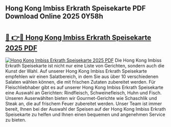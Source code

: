 ## Hong Kong Imbiss Erkrath Speisekarte PDF Download Online 2025 0Y58h

# <h2><a href="http://gc8cg7p.nevu.top/?p=Hong+Kong+Imbiss+Erkrath+Speisekarte">🔗 👉🔴 Hong Kong Imbiss Erkrath Speisekarte 2025 PDF</a></h2>

[![Hong Kong Imbiss Erkrath Speisekarte 2025 PDF](https://i.imgur.com/dBaPXMq.png)](http://gc8cg7p.nevu.top/?p=Hong+Kong+Imbiss+Erkrath+Speisekarte)
Die Hong Kong Imbiss Erkrath Speisekarte ist nicht nur eine Liste von Gerichten, sondern auch die Kunst der Wahl. Auf unserer Hong Kong Imbiss Erkrath Speisekarte empfehlen wir einen Salatbereich, in dem Sie aus über 10 verschiedenen Salaten wählen können, die mit frischen Zutaten zubereitet werden. Für Fleischliebhaber gibt es auf unserer Hong Kong Imbiss Erkrath Speisekarte eine Auswahl an Gerichten: Rindfleisch, Schweinefleisch, Huhn und Fisch. Unseren Auserwählten bieten wir Gourmet-Gerichte wie Schaschlik und Steak an, die auf frischem Feuer zubereitet werden. Unser Team ist immer bereit, Ihnen bei der Auswahl der Speisen auf der Hong Kong Imbiss Erkrath Speisekarte zu helfen und Ihnen einen bequemen und angenehmen Service zu bieten.
